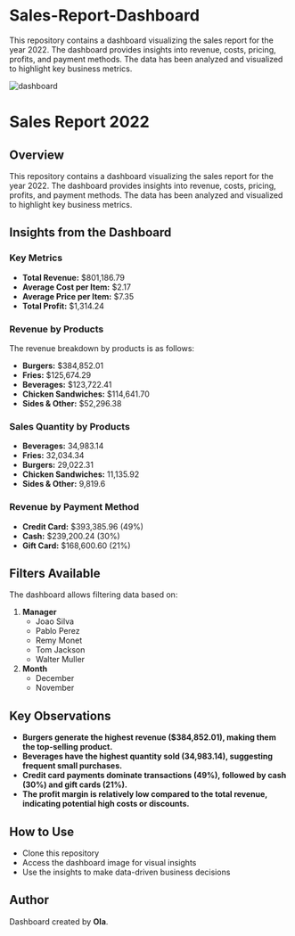 # Sales-Report-Dashboard
This repository contains a dashboard visualizing the sales report for the year 2022. The dashboard provides insights into revenue, costs, pricing, profits, and payment methods. The data has been analyzed and visualized to highlight key business metrics.

![dashboard](https://github.com/user-attachments/assets/03513f91-49a2-4937-85b6-66d1dd76eac0)

# Sales Report 2022

## Overview
This repository contains a dashboard visualizing the sales report for the year 2022. The dashboard provides insights into revenue, costs, pricing, profits, and payment methods. The data has been analyzed and visualized to highlight key business metrics.

## Insights from the Dashboard

### **Key Metrics**
- **Total Revenue:** $801,186.79
- **Average Cost per Item:** $2.17
- **Average Price per Item:** $7.35
- **Total Profit:** $1,314.24

### **Revenue by Products**
The revenue breakdown by products is as follows:
- **Burgers:** $384,852.01
- **Fries:** $125,674.29
- **Beverages:** $123,722.41
- **Chicken Sandwiches:** $114,641.70
- **Sides & Other:** $52,296.38

### **Sales Quantity by Products**
- **Beverages:** 34,983.14
- **Fries:** 32,034.34
- **Burgers:** 29,022.31
- **Chicken Sandwiches:** 11,135.92
- **Sides & Other:** 9,819.6

### **Revenue by Payment Method**
- **Credit Card:** $393,385.96 (49%)
- **Cash:** $239,200.24 (30%)
- **Gift Card:** $168,600.60 (21%)

## Filters Available
The dashboard allows filtering data based on:
1. **Manager**
   - Joao Silva
   - Pablo Perez
   - Remy Monet
   - Tom Jackson
   - Walter Muller
2. **Month**
   - December
   - November

## Key Observations
- **Burgers generate the highest revenue ($384,852.01), making them the top-selling product.**
- **Beverages have the highest quantity sold (34,983.14), suggesting frequent small purchases.**
- **Credit card payments dominate transactions (49%), followed by cash (30%) and gift cards (21%).**
- **The profit margin is relatively low compared to the total revenue, indicating potential high costs or discounts.**

## How to Use
- Clone this repository
- Access the dashboard image for visual insights
- Use the insights to make data-driven business decisions

## Author
Dashboard created by **Ola**.

